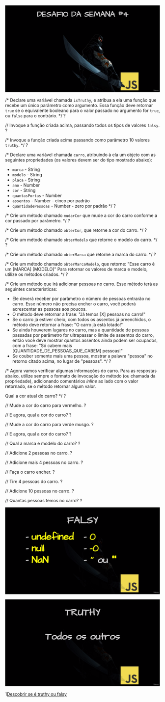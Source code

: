 ![Challenge 04](https://github.com/Clara-Pacheco/exe-curso-js-ninja/blob/main/images/Curso%20JavaScript%20Ninja%20_%20Udemy%20-%20Google%20Chrome%2022_09_2022%2015_42_01.png)

/*
Declare uma variável chamada `isTruthy`, e atribua a ela uma função que recebe
um único parâmetro como argumento. Essa função deve retornar `true` se o
equivalente booleano para o valor passado no argumento for `true`, ou `false`
para o contrário.
*/
?

// Invoque a função criada acima, passando todos os tipos de valores `falsy`.
?

/*
Invoque a função criada acima passando como parâmetro 10 valores `truthy`.
*/
?

/*
Declare uma variável chamada `carro`, atribuindo à ela um objeto com as
seguintes propriedades (os valores devem ser do tipo mostrado abaixo):
- `marca` - String
- `modelo` - String
- `placa` - String
- `ano` - Number
- `cor` - String
- `quantasPortas` - Number
- `assentos` - Number - cinco por padrão
- `quantidadePessoas` - Number - zero por padrão
*/
?

/*
Crie um método chamado `mudarCor` que mude a cor do carro conforme a cor
passado por parâmetro.
*/
?

/*
Crie um método chamado `obterCor`, que retorne a cor do carro.
*/
?

/*
Crie um método chamado `obterModelo` que retorne o modelo do carro.
*/
?

/*
Crie um método chamado `obterMarca` que retorne a marca do carro.
*/
?

/*
Crie um método chamado `obterMarcaModelo`, que retorne:
"Esse carro é um [MARCA] [MODELO]"
Para retornar os valores de marca e modelo, utilize os métodos criados.
*/
?

/*
Crie um método que irá adicionar pessoas no carro. Esse método terá as
seguintes características:
- Ele deverá receber por parâmetro o número de pessoas entrarão no carro. Esse
número não precisa encher o carro, você poderá acrescentar as pessoas aos
poucos.
- O método deve retornar a frase: "Já temos [X] pessoas no carro!"
- Se o carro já estiver cheio, com todos os assentos já preenchidos, o método
deve retornar a frase: "O carro já está lotado!"
- Se ainda houverem lugares no carro, mas a quantidade de pessoas passadas por
parâmetro for ultrapassar o limite de assentos do carro, então você deve
mostrar quantos assentos ainda podem ser ocupados, com a frase:
"Só cabem mais [QUANTIDADE_DE_PESSOAS_QUE_CABEM] pessoas!"
- Se couber somente mais uma pessoa, mostrar a palavra "pessoa" no retorno
citado acima, no lugar de "pessoas".
*/
?

/*
Agora vamos verificar algumas informações do carro. Para as respostas abaixo,
utilize sempre o formato de invocação do método (ou chamada da propriedade),
adicionando comentários _inline_ ao lado com o valor retornado, se o método
retornar algum valor.

Qual a cor atual do carro?
*/
?

// Mude a cor do carro para vermelho.
?

// E agora, qual a cor do carro?
?

// Mude a cor do carro para verde musgo.
?

// E agora, qual a cor do carro?
?

// Qual a marca e modelo do carro?
?

// Adicione 2 pessoas no carro.
?

// Adicione mais 4 pessoas no carro.
?

// Faça o carro encher.
?

// Tire 4 pessoas do carro.
?

// Adicione 10 pessoas no carro.
?

// Quantas pessoas temos no carro?
?

![Falsy values](https://github.com/Clara-Pacheco/exe-curso-js-ninja/blob/main/SECAO%2004-%20AULA%2004/Curso%20JavaScript%20Ninja%20_%20Udemy%20-%20Google%20Chrome%2022_09_2022%2015_07_53.png)

![Truthy values](https://github.com/Clara-Pacheco/exe-curso-js-ninja/blob/main/SECAO%2004-%20AULA%2004/Curso%20JavaScript%20Ninja%20_%20Udemy%20-%20Google%20Chrome%2022_09_2022%2015_13_29.png)

1[Descobrir se é truthy ou falsy](https://github.com/Clara-Pacheco/exe-curso-js-ninja/blob/main/SECAO%2004-%20AULA%2004/Curso%20JavaScript%20Ninja%20_%20Udemy%20-%20Google%20Chrome%2022_09_2022%2015_14_07.png)
